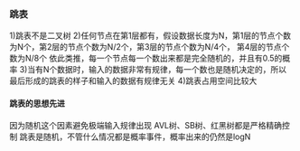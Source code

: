 ### 跳表

1)跳表不是二叉树
2)任何节点在第1层都有，假设数据长度为N，第1层的节点个数为N个，第2层的节点个数为N/2个，第3层的节点个数为N/4个，
第4层的节点个数为N/8个 依此类推，每一个节点每一个数出来都是完全随机的，并且有0.5的概率
3)当有N个数据时，输入的数据非常有规律，每一个数也是随机决定的，所以最后形成的跳表的样子和输入的数据有规律无关
4)跳表占用空间比较大

#### 跳表的思想先进
因为随机这个因素避免极端输入规律出现
AVL树、SB树、红黑树都是严格精确控制
跳表是随机，不管什么情况都是概率事件，概率出来的仍然是logN